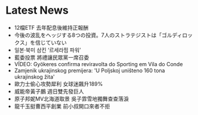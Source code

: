 # Latest News
-  12檔ETF 去年配息後維持正報酬
-  今後の波乱をヘッジする8つの投資。7人のストラテジストは「ゴルディロックス」を信じていない
-  일본·북미 삼킨 ‘르세라핌 파워’
-  藍委投票 將禮讓民眾黨一席召委
-  VÍDEO: Gyökeres confirma reviravolta do Sporting em Vila do Conde
-  Zamjenik ukrajinskog premijera: 'U Poljskoj uništeno 160 tona ukrajinskog žita'
-  歐力士偷心攻勢犀利 女球迷飆升189%
-  威能帝黃子鵬 週日雙先發巨人
-  原子邦妮MV北海道取景 吳子霏雪地獨舞查查落淚
-  龍千玉挺曹西平創業 前小叔開口來者不拒
